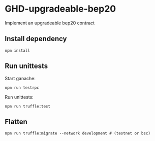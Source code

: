 # GHD-upgradeable-bep20
Implement an upgradeable bep20 contract

## Install dependency

```shell script
npm install
```

## Run unittests

Start ganache:
```shell script
npm run testrpc
```

Run unittests:
```shell script
npm run truffle:test
```

## Flatten

```shell script
npm run truffle:migrate --network development # (testnet or bsc)
```